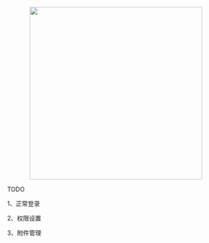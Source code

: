 <p align="center"><img src="https://res.cloudinary.com/dtfbvvkyp/image/upload/v1566331377/laravel-logolockup-cmyk-red.svg" width="400"></p>

TODO
<p>1、正常登录</p>
<p>2、权限设置</p>
<p>3、附件管理</p>
